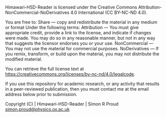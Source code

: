 Himawari-HSD-Reader is licensed under the Creative Commons Attribution-NonCommercial-NoDerivatives 4.0 International (CC BY-NC-ND 4.0).

You are free to:
  Share — copy and redistribute the material in any medium or format
Under the following terms:
  Attribution — You must give appropriate credit, provide a link to the license, and indicate if changes were made. 
                You may do so in any reasonable manner, but not in any way that suggests the licensor endorses you or your use.
  NonCommercial — You may not use the material for commercial purposes.
  NoDerivatives — If you remix, transform, or build upon the material, you may not distribute the modified material.

You can retrieve the full license text at https://creativecommons.org/licenses/by-nc-nd/4.0/legalcode.

If you use this repository for academic research, or any activity that results in a peer-reviewed publication, then you must contact me at the email address below prior to submission.

Copyright (C) | Himawari-HSD-Reader | Simon R Proud <simon.proud@physics.ox.ac.uk>
